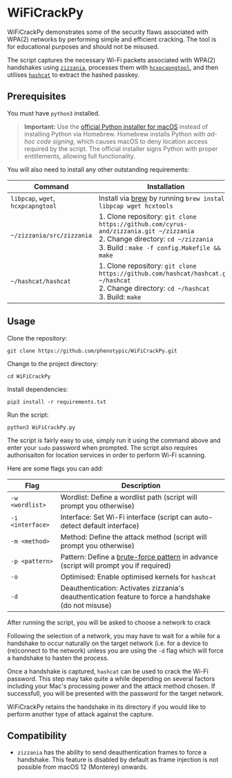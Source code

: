 # WiFiCrackPy

WiFiCrackPy demonstrates some of the security flaws associated with WPA(2) networks by performing simple and efficient cracking. The tool is for educational purposes and should not be misused.

The script captures the necessary Wi-Fi packets associated with WPA(2) handshakes using [`zizzania`](https://github.com/cyrus-and/zizzania), processes them with [`hcxpcapngtool`](https://github.com/ZerBea/hcxtools), and then utilises [`hashcat`](https://github.com/hashcat/hashcat) to extract the hashed passkey.

## Prerequisites

You must have `python3` installed.

> **Important:** Use the [official Python installer for macOS](https://www.python.org/downloads/mac-osx/) instead of installing Python via Homebrew. Homebrew installs Python with *ad-hoc code signing*, which causes macOS to deny location access required by the script. The official installer signs Python with proper entitlements, allowing full functionality.

You will also need to install any other outstanding requirements:

| Command | Installation |
| --- | --- |
| `libpcap`, `wget`, `hcxpcapngtool` | Install via [brew](https://brew.sh) by running `brew install libpcap wget hcxtools` |
| `~/zizzania/src/zizzania` | 1. Clone repository: `git clone https://github.com/cyrus-and/zizzania.git ~/zizzania`<br>2. Change directory: `cd ~/zizzania`<br>3. Build : `make -f config.Makefile && make` |
| `~/hashcat/hashcat` | 1. Clone repository: `git clone https://github.com/hashcat/hashcat.git ~/hashcat`<br>2. Change directory: `cd ~/hashcat`<br>3. Build: `make` |

## Usage

Clone the repository:
```
git clone https://github.com/phenotypic/WiFiCrackPy.git
```

Change to the project directory:
```
cd WiFiCrackPy
```

Install dependencies:
```
pip3 install -r requirements.txt
```

Run the script:
```
python3 WiFiCrackPy.py
```

The script is fairly easy to use, simply run it using the command above and enter your `sudo` password when prompted. The script also requires authorisaiton for location services in order to perform Wi-Fi scanning.

Here are some flags you can add:

| Flag | Description |
| --- | --- |
| `-w <wordlist>` | Wordlist: Define a wordlist path (script will prompt you otherwise) |
| `-i <interface>` | Interface: Set Wi-Fi interface (script can auto-detect default interface) |
| `-m <method>` | Method: Define the attack method (script will prompt you otherwise) |
| `-p <pattern>` | Pattern: Define a [brute-force pattern](https://hashcat.net/wiki/doku.php?id=mask_attack) in advance (script will prompt you if required) |
| `-o` | Optimised: Enable optimised kernels for `hashcat` |
| `-d` | Deauthentication: Activates zizzania's deauthentication feature to force a handshake (do not misuse) |

After running the script, you will be asked to choose a network to crack

Following the selection of a network, you may have to wait for a while for a handshake to occur naturally on the target network (i.e. for a device to (re)connect to the network) unless you are using the `-d` flag which will force a handshake to hasten the process.

Once a handshake is captured, `hashcat` can be used to crack the Wi-Fi password. This step may take quite a while depending on several factors including your Mac's processing power and the attack method chosen. If successfull, you will be presented with the password for the target network.

WiFiCrackPy retains the handshake in its directory if you would like to perform another type of attack against the capture.

## Compatibility

- `zizzania` has the ability to send deauthentication frames to force a handshake. This feature is disabled by default as frame injection is not possible from macOS 12 (Monterey) onwards.
